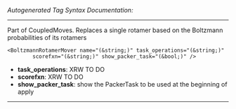 _Autogenerated Tag Syntax Documentation:_

---
Part of CoupledMoves. Replaces a single rotamer based on the Boltzmann probabilities of its rotamers

```
<BoltzmannRotamerMover name="(&string;)" task_operations="(&string;)"
        scorefxn="(&string;)" show_packer_task="(&bool;)" />
```

-   **task_operations**: XRW TO DO
-   **scorefxn**: XRW TO DO
-   **show_packer_task**: show the PackerTask to be used at the beginning of apply

---
